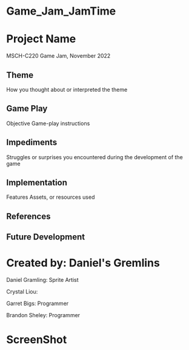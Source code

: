 # Game_Jam_JamTime
# Project Name
MSCH-C220 Game Jam, November 2022

## Theme
How you thought about or interpreted the theme

## Game Play
Objective
Game-play instructions

## Impediments
Struggles or surprises you encountered during the development of the game

## Implementation
Features
Assets, or resources used

## References

## Future Development

# Created by: Daniel's Gremlins

Daniel Gramling: Sprite Artist

Crystal Liou:

Garret Bigs: Programmer

Brandon Sheley: Programmer

# ScreenShot
